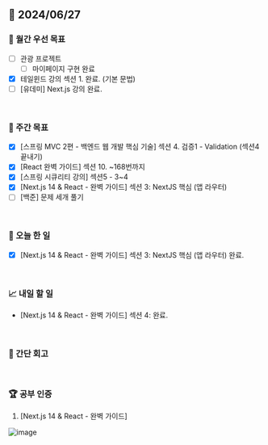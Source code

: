 ## 📅 2024/06/27

### 🚀 월간 우선 목표

- [ ] 관광 프로젝트
  - [ ] 마이페이지 구현 완료
- [x] 테일윈드 강의 섹션 1. 완료. (기본 문법)
- [ ] [유데미] Next.js 강의 완료.

<br />

### 👏 주간 목표

- [x] [스프링 MVC 2편 - 백엔드 웹 개발 핵심 기술] 섹션 4. 검증1 - Validation (섹션4 끝내기)
- [x] [React 완벽 가이드] 섹션 10. ~168번까지
- [x] [스프링 시큐리티 강의] 섹션5 - 3~4
- [x] [Next.js 14 & React - 완벽 가이드] 섹션 3: NextJS 핵심 (앱 라우터)
- [ ] [백준] 문제 세개 풀기

<br />

### 💯 오늘 한 일

- [x] [Next.js 14 & React - 완벽 가이드] 섹션 3: NextJS 핵심 (앱 라우터) 완료.

<br />

### 📈 내일 할 일

- [Next.js 14 & React - 완벽 가이드] 섹션 4: 완료.

<br />

### 🤔 간단 회고

<br />

### 🏆 공부 인증

1. [Next.js 14 & React - 완벽 가이드]

![image](https://github.com/suld2495/TIL/assets/42727909/09522891-7928-4265-9cd5-132e71286f66)
